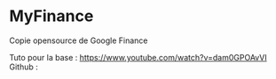 # MyFinance
Copie opensource de Google Finance


Tuto pour la base : https://www.youtube.com/watch?v=dam0GPOAvVI
Github : 
